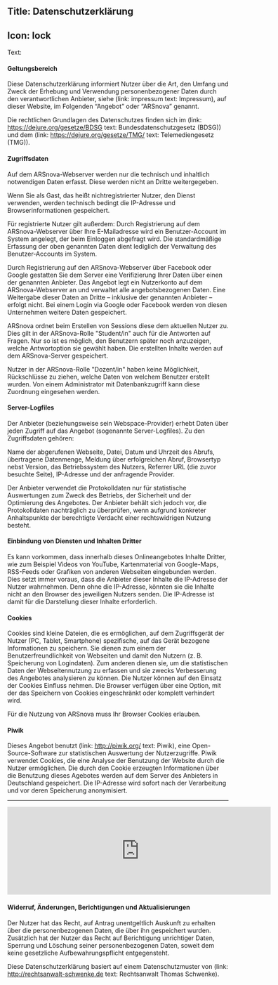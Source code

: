 Title: Datenschutzerklärung
----
Icon: lock
----
Text:

#### Geltungsbereich

Diese Datenschutzerklärung informiert Nutzer über die Art, den Umfang und Zweck der Erhebung und Verwendung personenbezogener Daten durch den verantwortlichen Anbieter, siehe (link: impressum text: Impressum), auf dieser Website, im Folgenden “Angebot” oder “ARSnova” genannt.

Die rechtlichen Grundlagen des Datenschutzes finden sich im (link: https://dejure.org/gesetze/BDSG text: Bundesdatenschutzgesetz (BDSG)) und dem (link: https://dejure.org/gesetze/TMG/ text: Telemediengesetz (TMG)).

#### Zugriffsdaten

Auf dem ARSnova-Webserver werden nur die technisch und inhaltlich notwendigen Daten erfasst. Diese werden nicht an Dritte weitergegeben.

Wenn Sie als Gast, das heißt nichtregistrierter Nutzer, den Dienst verwenden, werden technisch bedingt die IP-Adresse und Browserinformationen gespeichert.

Für registrierte Nutzer gilt außerdem: Durch Registrierung auf dem ARSnova-Webserver über Ihre E-Mailadresse wird ein Benutzer-Account im System angelegt, der beim Einloggen abgefragt wird. Die standardmäßige Erfassung der oben genannten Daten dient lediglich der Verwaltung des Benutzer-Accounts im System.

Durch Registrierung auf den ARSnova-Webserver über Facebook oder Google gestatten Sie dem Server eine Verifizierung Ihrer Daten über einen der genannten Anbieter. Das Angebot legt ein Nutzerkonto auf dem ARSnova-Webserver an und verwaltet alle angebotsbezogenen Daten. Eine Weitergabe dieser Daten an Dritte – inklusive der genannten Anbieter – erfolgt nicht. Bei einem Login via Google oder Facebook werden von diesen Unternehmen weitere Daten gespeichert.

ARSnova ordnet beim Erstellen von Sessions diese dem aktuellen Nutzer zu. Dies gilt in der ARSnova-Rolle "Student/in" auch für die Antworten auf Fragen. Nur so ist es möglich, den Benutzern später noch anzuzeigen, welche Antwortoption sie gewählt haben. Die erstellten Inhalte werden auf dem ARSnova-Server gespeichert.

Nutzer in der ARSnova-Rolle "Dozent/in" haben keine Möglichkeit, Rückschlüsse zu ziehen, welche Daten von welchem Benutzer erstellt wurden. Von einem Administrator mit Datenbankzugriff kann diese Zuordnung eingesehen werden.

#### Server-Logfiles

Der Anbieter (beziehungsweise sein Webspace-Provider) erhebt Daten über jeden Zugriff auf das Angebot (sogenannte Server-Logfiles). Zu den Zugriffsdaten gehören:

Name der abgerufenen Webseite, Datei, Datum und Uhrzeit des Abrufs, übertragene Datenmenge, Meldung über erfolgreichen Abruf, Browsertyp nebst Version, das Betriebssystem des Nutzers, Referrer URL (die zuvor besuchte Seite), IP-Adresse und der anfragende Provider.

Der Anbieter verwendet die Protokolldaten nur für statistische Auswertungen zum Zweck des Betriebs, der Sicherheit und der Optimierung des Angebotes. Der Anbieter behält sich jedoch vor, die Protokolldaten nachträglich zu überprüfen, wenn aufgrund konkreter Anhaltspunkte der berechtigte Verdacht einer rechtswidrigen Nutzung besteht.

#### Einbindung von Diensten und Inhalten Dritter

Es kann vorkommen, dass innerhalb dieses Onlineangebotes Inhalte Dritter, wie zum Beispiel Videos von YouTube, Kartenmaterial von Google-Maps, RSS-Feeds oder Grafiken von anderen Webseiten eingebunden werden. Dies setzt immer voraus, dass die Anbieter dieser Inhalte die IP-Adresse der Nutzer wahrnehmen. Denn ohne die IP-Adresse, könnten sie die Inhalte nicht an den Browser des jeweiligen Nutzers senden. Die IP-Adresse ist damit für die Darstellung dieser Inhalte erforderlich.

#### Cookies

Cookies sind kleine Dateien, die es ermöglichen, auf dem Zugriffsgerät der Nutzer (PC, Tablet, Smartphone) spezifische, auf das Gerät bezogene Informationen zu speichern. Sie dienen zum einem der Benutzerfreundlichkeit von Webseiten und damit den Nutzern (z. B. Speicherung von Logindaten). Zum anderen dienen sie, um die statistischen Daten der Webseitennutzung zu erfassen und sie zwecks Verbesserung des Angebotes analysieren zu können. Die Nutzer können auf den Einsatz der Cookies Einfluss nehmen. Die Browser verfügen über eine Option, mit der das Speichern von Cookies eingeschränkt oder komplett verhindert wird.

Für die Nutzung von ARSnova muss Ihr Browser Cookies erlauben.

#### Piwik

Dieses Angebot benutzt (link: http://piwik.org/ text: Piwik), eine Open-Source-Software zur statistischen Auswertung der Nutzerzugriffe. Piwik verwendet Cookies, die eine Analyse der Benutzung der Website durch die Nutzer ermöglichen. Die durch den Cookie erzeugten Informationen über die Benutzung dieses Agebotes werden auf dem Server des Anbieters in Deutschland gespeichert. Die IP-Adresse wird sofort nach der Verarbeitung und vor deren Speicherung anonymisiert.

****

<iframe style="border: 0; height: 200px; width: 600px;" src="https://arsnova.thm.de/stats/index.php?module=CoreAdminHome&action=optOut&language=de"></iframe>

#### Widerruf, Änderungen, Berichtigungen und Aktualisierungen

Der Nutzer hat das Recht, auf Antrag unentgeltlich Auskunft zu erhalten über die personenbezogenen Daten, die über ihn gespeichert wurden. Zusätzlich hat der Nutzer das Recht auf Berichtigung unrichtiger Daten, Sperrung und Löschung seiner personenbezogenen Daten, soweit dem keine gesetzliche Aufbewahrungspflicht entgegensteht.

Diese Datenschutzerklärung basiert auf einem Datenschutzmuster von (link: http://rechtsanwalt-schwenke.de text: Rechtsanwalt Thomas Schwenke).
